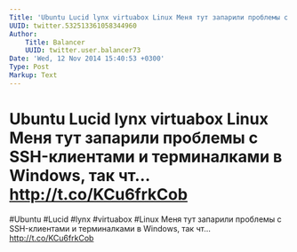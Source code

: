 ```yaml
---
Title: 'Ubuntu Lucid lynx virtuabox Linux Меня тут запарили проблемы с SSH-клиентами и терминалками в Windows, так чт… http://t.co/KCu6frkCob'
UUID: twitter.532513361058344960
Author:
    Title: Balancer
    UUID: twitter.user.balancer73
Date: 'Wed, 12 Nov 2014 15:40:53 +0300'
Type: Post
Markup: Text
---
```


# Ubuntu Lucid lynx virtuabox Linux Меня тут запарили проблемы с SSH-клиентами и терминалками в Windows, так чт… http://t.co/KCu6frkCob

#Ubuntu #Lucid #lynx #virtuabox #Linux Меня тут запарили
проблемы с SSH-клиентами и терминалками в Windows, так чт…
http://t.co/KCu6frkCob